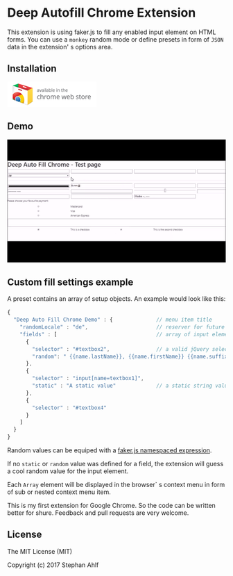 # Deep Autofill Chrome Extension

This extension is using faker.js to fill any enabled input element on HTML forms. You can use a `monkey` random mode or define presets in form of `JSON` data in the extension' s options area.

## Installation

[![chrome.google.com/webstore](ChromeWebStore_Badge_v2_206x58.png)](https://chrome.google.com/webstore/detail/deep-auto-fill-chrome/dcanhnkbelfogjbcifegdkgecfammhnk)

## Demo

![demo](demo.gif)

## Custom fill settings example

A preset contains an array of setup objects. An example would look like this:

```javascript
{
  "Deep Auto Fill Chrome Demo" : {              // menu item title
    "randomLocale" : "de",                      // reserver for future use
    "fields" : [                                // array of input elements
      {
        "selector" : "#textbox2",               // a valid jQuery selector. Check your dev tools console to see any errors.
        "random": " {{name.lastName}}, {{name.firstName}} {{name.suffix}}"  // randomized faker values described in some form of template language
      },
      {
        "selector" : "input[name=textbox1]",
        "static" : "A static value"             // a static string value. Usefull if you always want the same email address.
      },
      {
        "selector" : "#textbox4"
      }
    ]
  }
}
```

Random values can be equiped with a [faker.js namespaced expression](https://github.com/marak/Faker.js/#api-methods).

If no `static` or `random` value was defined for a field, the extension will guess a cool random value for the input element.

Each `Array` element will be displayed in the browser` s context menu in form of sub or nested context menu item.

This is my first extension for Google Chrome. So the code can be written better for shure. Feedback and pull requests are very welcome.

## License

The MIT License (MIT)

Copyright (c) 2017 Stephan Ahlf
